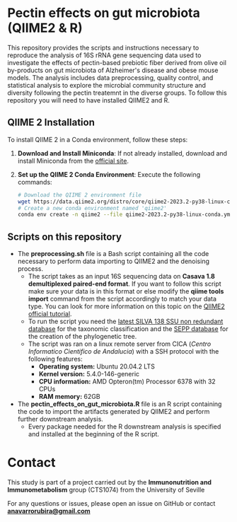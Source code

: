 # Pectin effects on gut microbiota (QIIME2 & R)

This repository provides the scripts and instructions necessary to reproduce the analysis of 16S rRNA gene sequencing  data used to investigate the effects of pectin-based prebiotic fiber derived from olive oil by-products on gut microbiota of Alzheimer's disease and obese mouse models. The analysis includes data preprocessing, quality control, and statistical analysis to explore the microbial community structure and diversity following the pectin treatemnt in the diverse groups.  To follow this repository you will need to have installed QIIME2 and R.

## QIIME 2 Installation

To install QIIME 2 in a Conda environment, follow these steps:

1. **Download and Install Miniconda**:
   If not already installed, download and install Miniconda from the [official site](https://docs.conda.io/en/latest/miniconda.html).

2. **Set up the QIIME 2 Conda Environment**:
   Execute the following commands:

   ```sh
   # Download the QIIME 2 environment file
   wget https://data.qiime2.org/distro/core/qiime2-2023.2-py38-linux-conda.yml
   # Create a new conda environment named 'qiime2'
   conda env create -n qiime2 --file qiime2-2023.2-py38-linux-conda.yml
   
## Scripts on this repository

* The **preprocessing.sh** file is a Bash script containing all the code necessary to perform data importing to QIIME2 and the denoising process.
  * The script takes as an input 16S sequencing data on **Casava 1.8 demultiplexed paired-end format**. If you want to follow this script make sure your data is in this format
    or else modify the **qiime tools import** command from the script accordingly to match your data type. You can look for more information on this topic on the [QIIME2 official tutorial](https://docs.qiime2.org/2024.5/tutorials/importing/).
  * To run the script you need the [latest SILVA 138 SSU non redundant database](https://www.arb-silva.de/documentation/release-138/) for the taxonomic classification
    and the [SEPP database](https://data.qiime2.org/2022.2/common/sepp-refs-gg-13-8.qza) for the creation of the phylogenetic tree.
  * The script was ran on a linux remote server from CICA (_Centro Informatico Cientifico de Andalucia_) with a SSH protocol with the following features:
    * **Operating system:** Ubuntu 20.04.2 LTS
    * **Kernel version:** 5.4.0-146-generic
    * **CPU information:** AMD Opteron(tm) Processor 6378 with 32 CPUs
    * **RAM memory:** 62GB
* The **pectin_effects_on_gut_microbiota.R** file is an R script containing the code to import the artifacts generated by QIIME2 and perform further downstream analysis.
   * Every package needed for the R downstream analysis is specified and installed at the beginning of the R script.

# Contact

This study is part of a project carried out by the **Immunonutrition and Immunometabolism** group (CTS1074) from the University of Seville

For any questions or issues, please open an issue on GitHub or contact **anavarrorubira@gmail.com**
